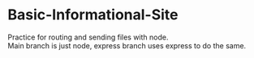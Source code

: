 # Basic-Informational-Site
Practice for routing and sending files with node.<br>
Main branch is just node, express branch uses express to do the same.
